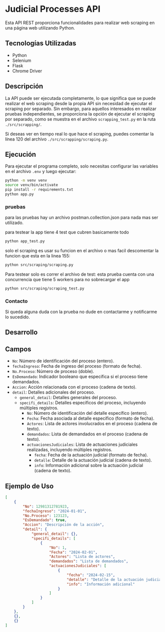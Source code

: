 # Judicial Processes API

Esta API REST proporciona funcionalidades para realizar web scraping en una página web utilizando Python.

## Tecnologías Utilizadas

- Python
- Selenium
- Flask
- Chrome Driver

## Descripción

La API puede ser ejecutada completamente, lo que significa que se puede realizar el web scraping desde la propia API sin necesidad de ejecutar el scraping por separado. Sin embargo, para aquellos interesados en realizar pruebas independientes, se proporciona la opción de ejecutar el scraping por separado, como se muestra en el archivo `scrapping_test.py` en la ruta `./src/scrapping/`.

Si deseas ver en tiempo real lo que hace el scraping, puedes comentar la línea 120 del archivo `./src/scrapping/scraping.py`.

## Ejecución

Para ejecutar el programa completo, solo necesitas configurar las variables en el archivo `.env` y luego ejecutar:

```sh
python -m venv venv
source venv/bin/activate
pip install -r requirements.txt
python app.py
```
### pruebas
para las pruebas hay un archivo postman.collection.json para nada mas ser utilizado.

para testear la app tiene 4 test que cubren basicamente todo
```sh
python app_test.py
```

solo el scraping es usar su funcion en el archivo o mas facil descomentar la funcion que esta en la linea 155:
```sh
python src/scraping/scraping.py
```

Para testear solo es correr el archivo de test:
esta prueba cuenta con una concurrencia que tiene 5 workers para no sobrecargar el app
```sh
python src/scraping/scraping_test.py
```

### Contacto
Si queda alguna duda con la prueba no dude en contactarme y notificarme lo sucedido.

## Desarrollo

## Campos

- `No`: Número de identificación del proceso (entero).
- `fechaIngreso`: Fecha de ingreso del proceso (formato de fecha).
- `No.Proceso`: Número de proceso (doble).
- `EsDemandado`: Indicador booleano que especifica si el proceso tiene demandados.
- `Accion`: Acción relacionada con el proceso (cadena de texto).
- `detail`: Detalles adicionales del proceso.
  - `general_detail`: Detalles generales del proceso.
  - `specifi_details`: Detalles específicos del proceso, incluyendo múltiples registros.
    - `No`: Número de identificación del detalle específico (entero).
    - `Fecha`: Fecha asociada al detalle específico (formato de fecha).
    - `Actores`: Lista de actores involucrados en el proceso (cadena de texto).
    - `demandados`: Lista de demandados en el proceso (cadena de texto).
    - `actuacionesJudiciales`: Lista de actuaciones judiciales realizadas, incluyendo múltiples registros.
      - `fecha`: Fecha de la actuación judicial (formato de fecha).
      - `detalle`: Detalle de la actuación judicial (cadena de texto).
      - `info`: Información adicional sobre la actuación judicial (cadena de texto).

## Ejemplo de Uso

```json
[
	{
		"No": 12981312781923,
		"fechaIngreso": "2024-01-01",
		"No.Proceso": 123123,
		"EsDemandado": true,
		"Accion": "Descripción de la acción",
		"detail": {
			"general_detail": {},
			"specifi_details": [
				{
					"No": 1,
					"Fecha": "2024-02-01",
					"Actores": "Lista de actores",
					"demandados": "Lista de demandados",
					"actuacionesJudiciales": [
						{
							"fecha": "2024-02-15",
							"detalle": "Detalle de la actuación judicial",
							"info": "Información adicional"
						}
					]
				}
			]
		}
	},
	{},
	{}
]